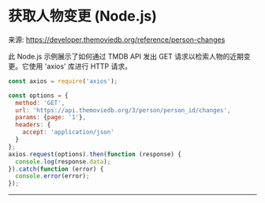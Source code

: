 # 获取人物变更 (Node.js)

来源: https://developer.themoviedb.org/reference/person-changes

此 Node.js 示例展示了如何通过 TMDB API 发出 GET 请求以检索人物的近期变更。它使用 'axios' 库进行 HTTP 请求。

```javascript
const axios = require('axios');

const options = {
  method: 'GET',
  url: 'https://api.themoviedb.org/3/person/person_id/changes',
  params: {page: '1'},
  headers: {
    accept: 'application/json'
  }
};
axios.request(options).then(function (response) {
  console.log(response.data);
}).catch(function (error) {
  console.error(error);
});
```

--------------------------------
